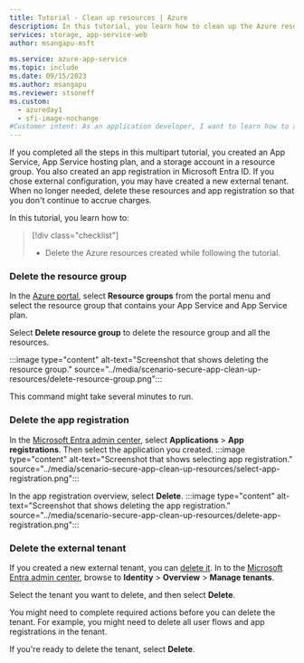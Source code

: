 ```yaml
---
title: Tutorial - Clean up resources | Azure
description: In this tutorial, you learn how to clean up the Azure resources allocated while creating the web app.
services: storage, app-service-web
author: msangapu-msft

ms.service: azure-app-service
ms.topic: include
ms.date: 09/15/2023
ms.author: msangapu
ms.reviewer: stsoneff
ms.custom:
  - azureday1
  - sfi-image-nochange
#Customer intent: As an application developer, I want to learn how to access Azure Storage for an app using managed identities.
---
```


If you completed all the steps in this multipart tutorial, you created an App Service, App Service hosting plan, and a storage account in a resource group. You also created an app registration in Microsoft Entra ID. If you chose external configuration, you may have created a new external tenant.  When no longer needed, delete these resources and app registration so that you don't continue to accrue charges.

In this tutorial, you learn how to:

> [!div class="checklist"]
>
> * Delete the Azure resources created while following the tutorial.

### Delete the resource group

In the [Azure portal](https://portal.azure.com), select **Resource groups** from the portal menu and select the resource group that contains your App Service and App Service plan.

Select **Delete resource group** to delete the resource group and all the resources.

:::image type="content" alt-text="Screenshot that shows deleting the resource group." source="../media/scenario-secure-app-clean-up-resources/delete-resource-group.png":::

This command might take several minutes to run.

### Delete the app registration

In the [Microsoft Entra admin center](https://entra.microsoft.com), select **Applications** > **App registrations**. Then select the application you created.
:::image type="content" alt-text="Screenshot that shows selecting app registration." source="../media/scenario-secure-app-clean-up-resources/select-app-registration.png":::

In the app registration overview, select **Delete**.
:::image type="content" alt-text="Screenshot that shows deleting the app registration." source="../media/scenario-secure-app-clean-up-resources/delete-app-registration.png":::

### Delete the external tenant

If you created a new external tenant, you can [delete it](/entra/external-id/customers/how-to-delete-external-tenant-portal).  In to the [Microsoft Entra admin center](https://entra.microsoft.com), browse to **Identity** > **Overview** > **Manage tenants**.

Select the tenant you want to delete, and then select **Delete**.

You might need to complete required actions before you can delete the tenant. For example, you might need to delete all user flows and app registrations in the tenant. 

If you're ready to delete the tenant, select **Delete**.
